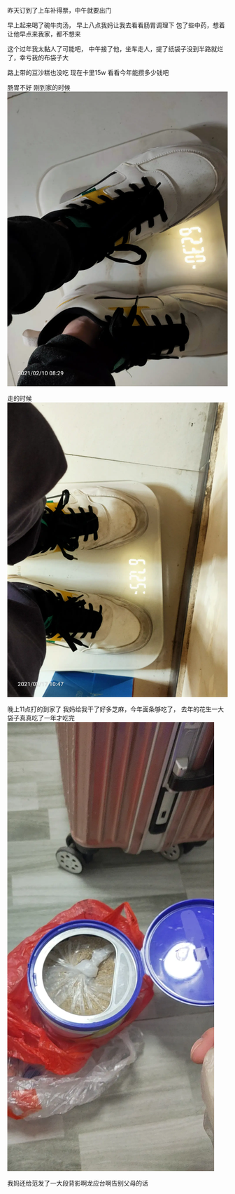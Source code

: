 昨天订到了上车补得票，中午就要出门

早上起来喝了碗牛肉汤， 早上八点我妈让我去看看肠胃调理下
包了些中药，想着让他早点来我家，都不想来

这个过年我太黏人了可能吧， 中午接了他，坐车走人，提了纸袋子没到半路就烂了，幸亏我的布袋子大

路上带的豆沙糕也没吃
现在卡里15w
看看今年能攒多少钱吧

肠胃不好
刚到家的时候
![](../img/6904315-3c4a4eaec978ca95.jpg)

走的时候![](../img/6904315-8ec1e01a0316006e.jpg)

晚上11点打的到家了 我妈给我干了好多芝麻，今年面条够吃了， 去年的花生一大袋子真真吃了一年才吃完
![](../img/6904315-28a2957990690f0f.jpg)

我妈还给范发了一大段背影啊龙应台啊告别父母的话
